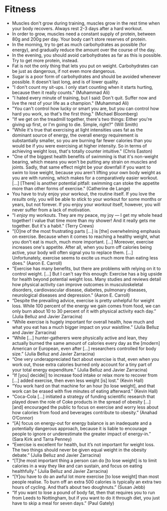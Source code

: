 # Fitness

 * Muscles don't grow during training, muscles grow in the rest time when your body recovers. Always rest 2-3 days after a hard workout.
 * In order to grow, muscles need a constant supply of protein, between 80g and 200g per day. Your body can't store reserves of protein.
 * In the morning, try to get as much carbohydrates as possible (for energy), and gradually reduce the amount over the course of the day.
 * In the evening, you should avoid carbohydrates as far as this is possible. Try to get more protein, instead.
 * Fat is not the only thing that lets you put on weight. Carbohydrates can be just as dangerous, if not even more dangerous.
 * Sugar is a poor form of carbohydrates and should be avoided whenever possible. It doesn't last long, and is of lower quality.
 * "I don't count my sit-ups. I only start counting when it starts hurting, because then it really counts." (Muhammad Ali)
 * "I hated every minute of training, but I said: Don't quit. Suffer now and live the rest of your life as a champion." (Muhammad Ali)
 * "You can't control how lucky or smart you are, but you can control how hard you work, so that's the first thing." (Michael Bloomberg)
 * "If we get on the treadmill together, there's two things: Either you're giving up first, or I'm going to die. Simple, right?" (Will Smith)
 * "While it's true that exercising at light intensities uses fat as the dominant source of energy, the overall energy requirement is substantially smaller, so you are burning far fewer calories than you would be if you were exercising at higher intensity. So in terms of achieving weight loss, that's totally counter intuitive." (Chris Easton)
 * "One of the biggest health benefits of swimming is that it's non-weight bearing, which means you won't be putting any strain on muscles and joints. Sadly, that same effect might be your downfall if you want to swim to lose weight, because you aren't lifting your own body weight as you are with running, which makes for a comparatively easier workout. [...] [There] is another potential pitfall: swimming can stoke the appetite more than other forms of exercise." (Catherine de Lange)
 * You have to truly enjoy your workout, the routine itself. If you love the *results* only, you will be able to stick to your workout for some months or years, but not forever. If you enjoy your *workout* itself, however, you will never suffer from a lack of motivation.
 * "I *enjoy* my workouts. They are my peace, my joy — I get my whole head together! I value that time more than my shower! And it really gets me together. But it's a habit." (Terry Crews)
 * "[O]ne of the most frustrating parts [...] is [the] overwhelming emphasis on exercise. Because when it comes to reaching a healthy weight, what you don't eat is much, much more important. [...] Moreover, exercise increases one's appetite. After all, when you burn off calories being active, your body will often signal you to replace them. [...] Unfortunately, exercise seems to excite us much more than eating less does." (Aaron E. Carroll)
 * "Exercise has many benefits, but there are problems with relying on it to control weight. [...] But I can't say this enough: Exercise has a big upside for health beyond potential weight loss. Many studies and reviews detail how physical activity can improve outcomes in musculoskeletal disorders, cardiovascular disease, diabetes, pulmonary diseases, neurological diseases and depression." (Aaron E. Carroll)
 * “Despite the prevailing advice, exercise is pretty unhelpful for weight loss. While 100 percent of the energy we gain comes from food, we can only burn about 10 to 30 percent of it with physical activity each day.” (Julia Belluz and Javier Zarracina)
 * “While exercise is hugely important for overall health, how much and what you eat has a much bigger impact on your waistline.” (Julia Belluz and Javier Zarracina)
 * “While [...] hunter-gatherers were physically active and lean, they actually burned the same amount of calories every day as the [modern] American or European, even after [...] researchers controlled for body size.” (Julia Belluz and Javier Zarracina)
 * “One very underappreciated fact about exercise is that, even when you work out, those extra calories burned only account for a tiny part of your total energy expenditure.” (Julia Belluz and Javier Zarracina)
 * “If [you] decide[] to increase food intake or relax more to recover from [...] added exercise, then even less weight [is] lost.” (Kevin Hall)
 * “You work hard on that machine for an hour [to lose weight], and that work can be erased with five minutes of eating afterward.” (Kevin Hall)
 * “Coca-Cola [...] initiated a strategy of funding scientific research that played down the role of Coke products in the spread of obesity [...] [and] encouraged the public to focus on exercise and worry less about how calories from food and beverages contribute to obesity.” (Anahad O’Connor)
 * “[A] focus on energy-out for energy balance is an inadequate and a potentially dangerous approach, because it is liable to encourage people to ignore or underestimate the greater impact of energy-in.” (Sara Kirk and Tarra Penney)
 * “Exercise is excellent for health, but it’s not important for weight loss. The two things should never be given equal weight in the obesity debate.” (Julia Belluz and Javier Zarracina)
 * “[T]he most important thing a person can do [to lose weight] is to limit calories in a way they like and can sustain, and focus on eating healthfully.” (Julia Belluz and Javier Zarracina)
 * “[Y]ou have to do an awful lot more exercise [to lose weight] than most people realise. To burn off an extra 500 calories is typically an extra two hours of cycling. And that’s about two doughnuts.” (Susan Jebb)
 * “If you want to lose a pound of body fat, then that requires you to run from Leeds to Nottingham, but if you want to do it through diet, you just have to skip a meal for seven days.” (Paul Gately)
